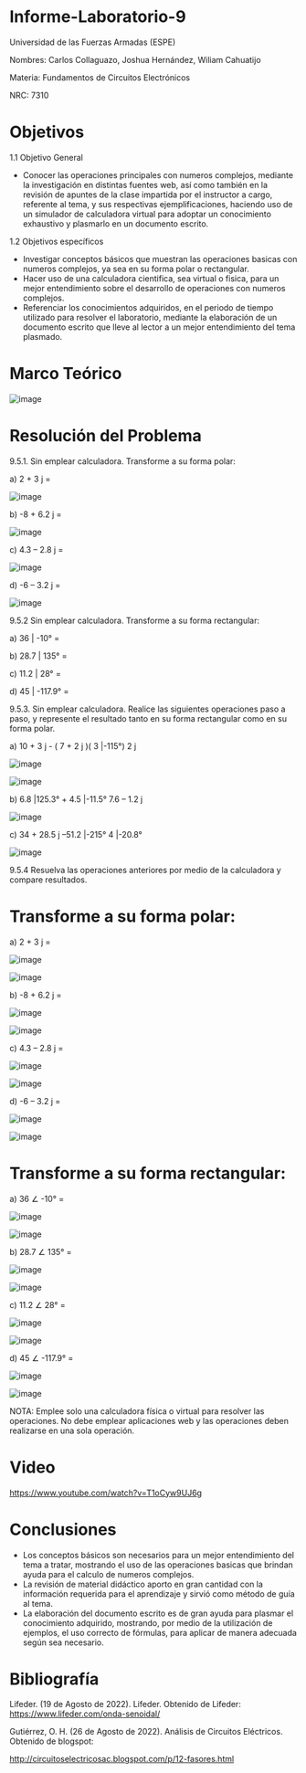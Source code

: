 # Informe-Laboratorio-9
Universidad de las Fuerzas Armadas (ESPE)

Nombres: Carlos Collaguazo, Joshua Hernández, Wiliam Cahuatijo

Materia: Fundamentos de Circuitos Electrónicos

NRC: 7310

# Objetivos

1.1 Objetivo General

* Conocer las operaciones principales con numeros complejos, mediante la investigación en distintas fuentes web, así como también en la revisión de apuntes de la clase impartida por el instructor a cargo, referente al tema, y sus respectivas ejemplificaciones, haciendo uso de un simulador de calculadora virtual para adoptar un conocimiento exhaustivo y plasmarlo en un documento escrito.

1.2 Objetivos específicos

* Investigar conceptos básicos que muestran las operaciones basicas con numeros complejos, ya sea en su forma polar o rectangular.
* Hacer uso de una calculadora cientifica, sea virtual o fisica, para un mejor entendimiento sobre el desarrollo de operaciones con numeros complejos.
* Referenciar los conocimientos adquiridos, en el periodo de tiempo utilizado para resolver el laboratorio, mediante la elaboración de un documento escrito que lleve al lector a un mejor entendimiento del tema plasmado.

# Marco Teórico


![image](https://user-images.githubusercontent.com/105691698/186955377-2fea616f-68bb-4a44-99b6-4b001feb757e.png)




# Resolución del Problema

9.5.1. Sin emplear calculadora. Transforme a su forma polar:

a) 2 + 3 j =

![image](https://user-images.githubusercontent.com/105715717/186952196-6133d210-720e-48b1-be3c-67a8f9119af7.png)

b) -8 + 6.2 j =

![image](https://user-images.githubusercontent.com/105715717/186952257-f654b965-71ba-467e-ac6f-8a17526cb8a8.png)

c) 4.3 – 2.8 j =

![image](https://user-images.githubusercontent.com/105715717/186952299-334eb541-48d0-4d72-9805-131da4843d1e.png)

d) -6 – 3.2 j =

![image](https://user-images.githubusercontent.com/105715717/186952355-5369fb5c-f926-410e-b291-a7ab7e8ff303.png)

9.5.2 Sin emplear calculadora. Transforme a su forma rectangular:

a) 36 | -10° =

b) 28.7 | 135° =

c) 11.2 | 28° =

d) 45 | -117.9° =


9.5.3. Sin emplear calculadora. Realice las siguientes operaciones paso a paso, y
represente el resultado tanto en su forma rectangular como en su forma polar.

a) 10 + 3 j - ( 7 + 2 j )( 3 |-115°)
2 j

![image](https://user-images.githubusercontent.com/105675868/186952700-abeba7d6-a7a5-4950-b043-a74e02a9acb3.png)

![image](https://user-images.githubusercontent.com/105675868/186952767-807b3735-dc3c-4a96-91ca-f8ef30c9a4ec.png)

b) 6.8 |125.3° + 4.5 |-11.5°
7.6 – 1.2 j

![image](https://user-images.githubusercontent.com/105675868/186952815-c5a1dd6d-e950-4fa2-a213-ab14baa08f1d.png)

c) 34 + 28.5 j –51.2 |-215°
4 |-20.8°

![image](https://user-images.githubusercontent.com/105675868/186952859-02a38023-8547-4a33-8252-38a526aba813.png)


9.5.4 Resuelva las operaciones anteriores por medio de la calculadora y compare
resultados.

# Transforme a su forma polar:

a)	2 + 3 j = 

![image](https://user-images.githubusercontent.com/105691698/186954337-99e97e6a-bac9-4190-8ea5-432e3a263b7e.png)

![image](https://user-images.githubusercontent.com/105715717/186956098-7623820f-753d-4877-bb4e-1b82b3a06a6f.png)


b) -8 + 6.2 j =

![image](https://user-images.githubusercontent.com/105691698/186954529-1ceac906-5c15-49a9-9e44-376aa375e15f.png)

![image](https://user-images.githubusercontent.com/105715717/186956147-d4c1979a-1031-40e6-b030-8bd9c1ebf2b3.png)


c) 4.3 – 2.8 j =

![image](https://user-images.githubusercontent.com/105691698/186954624-0d5e4773-ecf8-4e42-bf27-9ae0797b6cda.png)

![image](https://user-images.githubusercontent.com/105715717/186956159-a9fef396-5ba5-4420-9709-81bf4b5d4391.png)

d) -6 – 3.2 j =

![image](https://user-images.githubusercontent.com/105691698/186954700-c5395563-a17d-4a15-a5c1-bd849f1adad5.png)

![image](https://user-images.githubusercontent.com/105715717/186956185-6efd080a-55c7-4714-98ad-ac2dd3164eba.png)

# Transforme a su forma rectangular:

a) 36 ∠ -10° =

![image](https://user-images.githubusercontent.com/105691698/186955008-20fbb613-59d8-4de8-8175-0acdae718c7a.png)

![image](https://user-images.githubusercontent.com/105715717/186956212-d536df29-8538-4d62-b167-9700365f0783.png)


b) 28.7 ∠ 135° =

![image](https://user-images.githubusercontent.com/105691698/186955038-1e78dd3a-d720-4557-9f0c-9d261cefd341.png)

![image](https://user-images.githubusercontent.com/105715717/186956226-1d64bf88-e104-4190-8746-447ec3dea15c.png)


c) 11.2 ∠ 28° =

![image](https://user-images.githubusercontent.com/105691698/186955104-080168ac-4594-47a0-b943-2092017489f8.png)

![image](https://user-images.githubusercontent.com/105715717/186956240-bba57c3c-5050-4a3c-8d34-0c6d760558f8.png)


d) 45 ∠ -117.9° =

![image](https://user-images.githubusercontent.com/105691698/186955182-d208e977-9453-4303-86c5-1f16670acc2e.png)

![image](https://user-images.githubusercontent.com/105715717/186956258-03d34791-c954-4724-aa1b-5e40ed269991.png)




NOTA: Emplee solo una calculadora física o virtual para resolver las operaciones. No
debe emplear aplicaciones web y las operaciones deben realizarse en una sola
operación.


# Video

https://www.youtube.com/watch?v=T1oCyw9UJ6g

# Conclusiones

* Los conceptos básicos son necesarios para un mejor entendimiento del tema a tratar, mostrando el uso de las operaciones basicas que brindan ayuda para el calculo de numeros complejos.
* La revisión de material didáctico aporto en gran cantidad con la información requerida para el aprendizaje y sirvió como método de guía al tema.
* La elaboración del documento escrito es de gran ayuda para plasmar el conocimiento adquirido, mostrando, por medio de la utilización de ejemplos, el uso correcto de fórmulas, para aplicar de manera adecuada según sea necesario.

# Bibliografía

Lifeder. (19 de Agosto de 2022). Lifeder. Obtenido de Lifeder: https://www.lifeder.com/onda-senoidal/

Gutiérrez, O. H. (26 de Agosto de 2022). Análisis de Circuitos Eléctricos. Obtenido de blogspot:

http://circuitoselectricosac.blogspot.com/p/12-fasores.html
